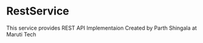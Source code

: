 # RestService
This service provides REST API Implementaion
Created by Parth Shingala 
at Maruti Tech
